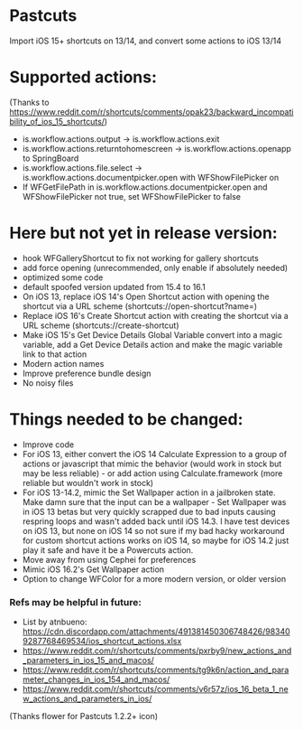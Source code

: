 # Pastcuts
Import iOS 15+ shortcuts on 13/14, and convert some actions to iOS 13/14

# Supported actions:

(Thanks to https://www.reddit.com/r/shortcuts/comments/opak23/backward_incompatibility_of_ios_15_shortcuts/)

- is.workflow.actions.output -> is.workflow.actions.exit
- is.workflow.actions.returntohomescreen -> is.workflow.actions.openapp to SpringBoard
- is.workflow.actions.file.select -> is.workflow.actions.documentpicker.open with WFShowFilePicker on
- If WFGetFilePath in is.workflow.actions.documentpicker.open and WFShowFilePicker not true, set WFShowFilePicker to false

# Here but not yet in release version:

- hook WFGalleryShortcut to fix not working for gallery shortcuts
- add force opening (unrecommended, only enable if absolutely needed)
- optimized some code
- default spoofed version updated from 15.4 to 16.1
- On iOS 13, replace iOS 14's Open Shortcut action with opening the shortcut via a URL scheme (shortcuts://open-shortcut?name=)
- Replace iOS 16's Create Shortcut action with creating the shortcut via a URL scheme (shortcuts://create-shortcut)
- Make iOS 15's Get Device Details Global Variable convert into a magic variable, add a Get Device Details action and make the magic variable link to that action
- Modern action names
- Improve preference bundle design
- No noisy files

# Things needed to be changed:

- Improve code
- For iOS 13, either convert the iOS 14 Calculate Expression to a group of actions or javascript that mimic the behavior (would work in stock but may be less reliable) - or add action using Calculate.framework (more reliable but wouldn't work in stock)
- For iOS 13-14.2, mimic the Set Wallpaper action in a jailbroken state. Make damn sure that the input can be a wallpaper - Set Wallpaper was in iOS 13 betas but very quickly scrapped due to bad inputs causing respring loops and wasn't added back until iOS 14.3. I have test devices on iOS 13, but none on iOS 14 so not sure if my bad hacky workaround for custom shortcut actions works on iOS 14, so maybe for iOS 14.2 just play it safe and have it be a Powercuts action.
- Move away from using Cephei for preferences
- Mimic iOS 16.2's Get Wallpaper action
- Option to change WFColor for a more modern version, or older version


### Refs may be helpful in future:

- List by atnbueno: https://cdn.discordapp.com/attachments/491381450306748426/983409287768469534/ios_shortcut_actions.xlsx
- https://www.reddit.com/r/shortcuts/comments/pxrby9/new_actions_and_parameters_in_ios_15_and_macos/
- https://www.reddit.com/r/shortcuts/comments/tg9k6n/action_and_parameter_changes_in_ios_154_and_macos/
- https://www.reddit.com/r/shortcuts/comments/v6r57z/ios_16_beta_1_new_actions_and_parameters_in_ios/

(Thanks flower for Pastcuts 1.2.2+ icon)
